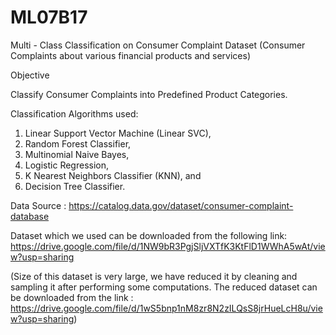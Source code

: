 # ML07B17

Multi - Class Classification on Consumer Complaint Dataset
(Consumer Complaints about various financial products and services)

Objective

Classify Consumer Complaints into Predefined Product Categories.

Classification Algorithms used:
  1. Linear Support Vector Machine (Linear SVC),
  2. Random Forest Classifier,
  3. Multinomial Naive Bayes,
  4. Logistic Regression,
  5. K Nearest Neighbors Classifier (KNN), and
  6. Decision Tree Classifier.
 
Data Source : https://catalog.data.gov/dataset/consumer-complaint-database

Dataset which we used can be downloaded from the following link:
https://drive.google.com/file/d/1NW9bR3PgjSljVXTfK3KtFlD1WWhA5wAt/view?usp=sharing

(Size of this dataset is very large, we have reduced it by cleaning and sampling it after performing some computations. 
The reduced dataset can be downloaded from the link : https://drive.google.com/file/d/1wS5bnp1nM8zr8N2zILQsS8jrHueLcH8u/view?usp=sharing)
